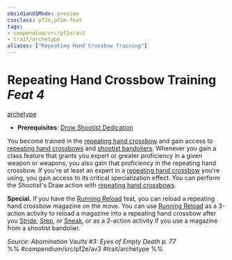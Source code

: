 ```yaml
---
obsidianUIMode: preview
cssclass: pf2e,pf2e-feat
tags:
- compendium/src/pf2e/av3
- trait/archetype
aliases: ["Repeating Hand Crossbow Training"]
---
```

# Repeating Hand Crossbow Training  *Feat 4*  
[archetype](../../Rules/traits/archetype.md)  

- **Prerequisites**: [Drow Shootist Dedication](drow-shootist-dedication-av3.md)

You become trained in the [repeating hand crossbow](../equipment/items/repeating-hand-crossbow-g-g.md) and gain access to [repeating hand crossbows](../equipment/items/repeating-hand-crossbow-g-g.md) and [shootist bandoliers](../equipment/items/shootist-bandolier-av3.md). Whenever you gain a class feature that grants you expert or greater proficiency in a given weapon or weapons, you also gain that proficiency in the repeating hand crossbow. If you're at least an expert in a [repeating hand crossbow](../equipment/items/repeating-hand-crossbow-g-g.md) you're using, you gain access to its critical specialization effect. You can perform the Shootist's Draw action with [repeating hand crossbows](../equipment/items/repeating-hand-crossbow-g-g.md).

**Special.** If you have the [Running Reload](running-reload.md) feat, you can reload a repeating hand crossbow magazine on the move. You can use [Running Reload](running-reload.md) as a 3-action activity to reload a magazine into a repeating hand crossbow after you [Stride](../../Rules/actions/stride.md), [Step](../../Rules/actions/step.md), or [Sneak](../../Rules/actions/sneak.md), or as a 2-action activity if you use a magazine from a shootist bandolier.

*Source: Abomination Vaults #3: Eyes of Empty Death p. 77*  
%% #compendium/src/pf2e/av3 #trait/archetype %%